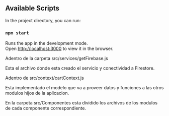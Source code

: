 
## Available Scripts

In the project directory, you can run:

### `npm start`

Runs the app in the development mode.\
Open [http://localhost:3000](http://localhost:3000) to view it in the browser.

Adentro de la carpeta src/services/getFirebase.js

Esta el archivo donde esta creado el servicio y conectividad a Firestore.


Adentro de src/context/cartContext.js 

Esta implementado el modelo que va a proveer datos y funciones a las otros modulos hijos de la aplicacion.


En la carpeta src/Componentes esta dividido los archivos de los modulos de cada componente correspondiente.





